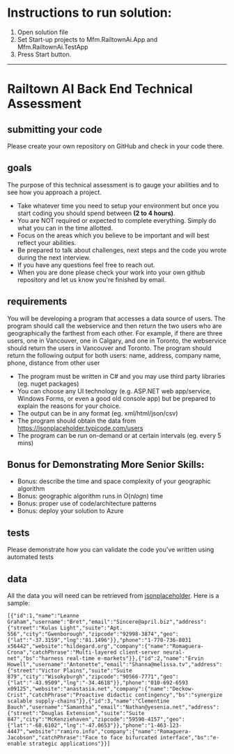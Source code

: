 # Instructions to run solution:
1. Open solution file
2. Set Start-up projects to Mfm.RailtownAi.App and Mfm.RailtownAi.TestApp
3. Press Start button.

------

# Railtown AI  Back End Technical Assessment

## submitting your code

Please create your own repository on GitHub and check in your code there.

## goals

The purpose of this technical assessment is to gauge your abilities and to see how you approach a project.

- Take whatever time you need to setup your environment but once you start coding you should spend between **(2 to 4 hours)**.
- You are NOT required or expected to complete everything. Simply do what you can in the time allotted.
- Focus on the areas which you believe to be important and will best reflect your abilities.
- Be prepared to talk about challenges, next steps and the code you wrote during the next interview.
- If you have any questions feel free to reach out.
- When you are done please check your work into your own github repository and let us know you're finished by email.

## requirements

You will be developing a program that accesses a data source of users. The program should call the webservice and then return the two users who are geographically the farthest from each other. For example, if there are three users, one in Vancouver, one in Calgary, and one in Toronto, the webservice should return the users in Vancouver and Toronto. The program should return the following output for both users:
name, address, company name, phone, distance from other user

- The program must be written in C# and you may use third party libraries (eg. nuget packages)
- You can choose any UI technology (e.g. ASP.NET web app/service, Windows Forms, or even a good old console app) but be prepared to explain the reasons for your choice.
- The output can be in any format (eg. xml/html/json/csv)
- The program should obtain the data from https://jsonplaceholder.typicode.com/users 
- The program can be run on-demand or at certain intervals (eg. every 5 mins)
## Bonus for Demonstrating More Senior Skills:
- Bonus: describe the time and space complexity of your geographic algorithm
- Bonus: geographic algorithm runs in O(n*log*n) time
- Bonus: proper use of code/architecture patterns 
- Bonus: deploy your solution to Azure

## tests

Please demonstrate how you can validate the code you've written using automated tests

## data

All the data you will need can be retrieved from [jsonplaceholder](https://jsonplaceholder.typicode.com/users). Here is a sample: 

`
[{"id":1,"name":"Leanne Graham","username":"Bret","email":"Sincere@april.biz","address":{"street":"Kulas Light","suite":"Apt. 556","city":"Gwenborough","zipcode":"92998-3874","geo":{"lat":"-37.3159","lng":"81.1496"}},"phone":"1-770-736-8031 x56442","website":"hildegard.org","company":{"name":"Romaguera-Crona","catchPhrase":"Multi-layered client-server neural-net","bs":"harness real-time e-markets"}},{"id":2,"name":"Ervin Howell","username":"Antonette","email":"Shanna@melissa.tv","address":{"street":"Victor Plains","suite":"Suite 879","city":"Wisokyburgh","zipcode":"90566-7771","geo":{"lat":"-43.9509","lng":"-34.4618"}},"phone":"010-692-6593 x09125","website":"anastasia.net","company":{"name":"Deckow-Crist","catchPhrase":"Proactive didactic contingency","bs":"synergize scalable supply-chains"}},{"id":3,"name":"Clementine Bauch","username":"Samantha","email":"Nathan@yesenia.net","address":{"street":"Douglas Extension","suite":"Suite 847","city":"McKenziehaven","zipcode":"59590-4157","geo":{"lat":"-68.6102","lng":"-47.0653"}},"phone":"1-463-123-4447","website":"ramiro.info","company":{"name":"Romaguera-Jacobson","catchPhrase":"Face to face bifurcated interface","bs":"e-enable strategic applications"}}]
`
